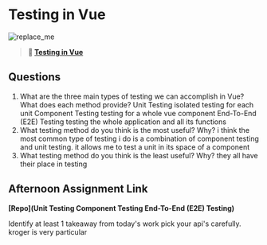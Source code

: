 # Testing in Vue

![replace_me](https://codeworks.blob.core.windows.net/public/assets/img/illustrations/placeholder.svg)

> **📖 [Testing in Vue](https://codeworksacademy.com/fs-student-guide/resources/wk8-9/04-Vue-Testing)**

## Questions

1. What are the three main types of testing we can accomplish in Vue? What does each method provide?
Unit Testing
isolated testing for each unit
Component Testing
testing for a whole vue component
End-To-End (E2E) Testing
testing the whole application and all its functions 
2. What testing method do you think is the most useful? Why?
i think the most common type of testing i do is a combination of component testing and unit testing. it allows me to test a unit in its space of a component
3. What testing method do you think is the least useful? Why?
they all have their place in testing
## Afternoon Assignment Link

**[Repo](Unit Testing
Component Testing
End-To-End (E2E) Testing)**

Identify at least 1 takeaway from today's work
pick your api's carefully. kroger is very particular